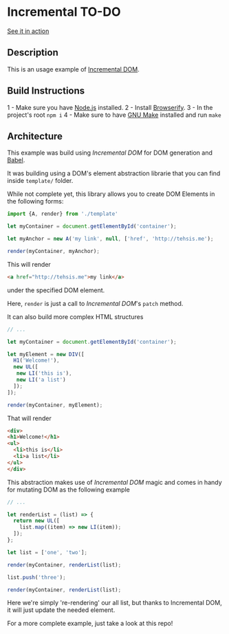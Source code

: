 # Incremental TO-DO

[See it in action](https://tehsis.github.io/incremental-todo)

## Description

This is an usage example of [Incremental DOM](https://github.com/google/incremental-dom).

## Build Instructions

1 - Make sure you have [Node.js](https://nodejs.org) installed.
2 - Install [Browserify](https://browserify.org).
3 - In the project's root `npm i`
4 - Make sure to have [GNU Make](www.gnu.org/s/make/) installed and run `make`

## Architecture

This example was build using _Incremental DOM_ for DOM generation and [Babel](https://babeljs.org).

It was building using a DOM's element abstraction librarie that you can find inside `template/` folder.

While not complete yet, this library allows you to create DOM Elements in the following forms:

```js
import {A, render} from './template'

let myContainer = document.getElementById('container');

let myAnchor = new A('my link', null, ['href', 'http://tehsis.me');

render(myContainer, myAnchor);
```

This will render

```html
<a href="http://tehsis.me">my link</a>

```

under the specified DOM element.

Here, `render` is just a call to _Incremental DOM_'s `patch` method.

It can also build more complex HTML structures

```js
// ...

let myContainer = document.getElementById('container');

let myElement = new DIV([
  H1('Welcome!'),
  new UL([
   new LI('this is'),
   new LI('a list')
  ]);
]);

render(myContainer, myElement);
```

That will render

```html
<div>
<h1>Welcome!</h1>
<ul>
  <li>this is</li>
  <li>a list</li>
</ul>
</div>
```

This abstraction makes use of _Incremental DOM_ magic and comes in handy for mutating DOM as the following example

```js
// ...

let renderList = (list) => {
  return new UL([
    list.map((item) => new LI(item));
  ]);
};

let list = ['one', 'two'];

render(myContainer, renderList(list);

list.push('three');

render(myContainer, renderList(list);
```

Here we're simply 're-rendering' our all list, but thanks to Incremental DOM, it will just update the needed element.

For a more complete example, just take a look at this repo!
